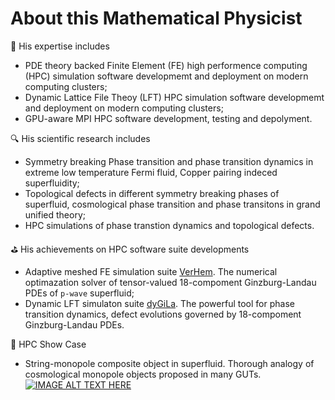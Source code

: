 # About this Mathematical Physicist
🔭 His expertise includes 
- PDE theory backed Finite Element (FE) high performence computing (HPC) simulation software developmemt and deployment on modern computing clusters;
- Dynamic Lattice File Theoy (LFT) HPC simulation software developmemt and deployment on modern computing clusters;
- GPU-aware MPI HPC software development, testing and depolyment.

🔍 His scientific research includes
- Symmetry breaking Phase transition and phase transition dynamics in extreme low temperature Fermi fluid, Copper pairing indeced superfluidity;
- Topological defects in different symmetry breaking phases of superfluid, cosmological phase transition and phase transitons in grand unified theory;
- HPC simulations of phase transtion dynamics and topological defects.

⛳ His achievements on HPC software suite developments
- Adaptive meshed FE simulation suite [VerHem](https://verhem.github.io). The numerical optimazation solver of tensor-valued 18-compoment Ginzburg-Landau PDEs of `p-wave` superfluid;
- Dynamic LFT simulaton suite [dyGiLa](https://dygila.github.io/). The powerful tool for phase transition dynamics, defect evolutions governed by 18-compoment Ginzburg-Landau PDEs.

🤠 HPC Show Case
- String-monopole composite object in superfluid. Thorough analogy of cosmological monopole objects proposed in many GUTs.
[![IMAGE ALT TEXT HERE](https://img.youtube.com/vi/gaHUai2RmUU/0.jpg)](https://www.youtube.com/watch?v=gaHUai2RmUU)
<!--<iframe width="560" height="315" src="https://www.youtube.com/embed/gaHUai2RmUU?si=2Ijg45A5rhx9HpCP" frameborder="0"> </iframe>-->


<!--
**timohyva/timohyva** is a ✨ _special_ ✨ repository because its `README.md` (this file) appears on your GitHub profile.

Here are some ideas to get you started:

- 🔭 I’m currently working on ...
- 🌱 I’m currently learning ...
- 👯 I’m looking to collaborate on ...
- 🤔 I’m looking for help with ...
- 💬 Ask me about ...
- 📫 How to reach me: ...
- 😄 Pronouns: ...
- ⚡ Fun fact: ...
-->
